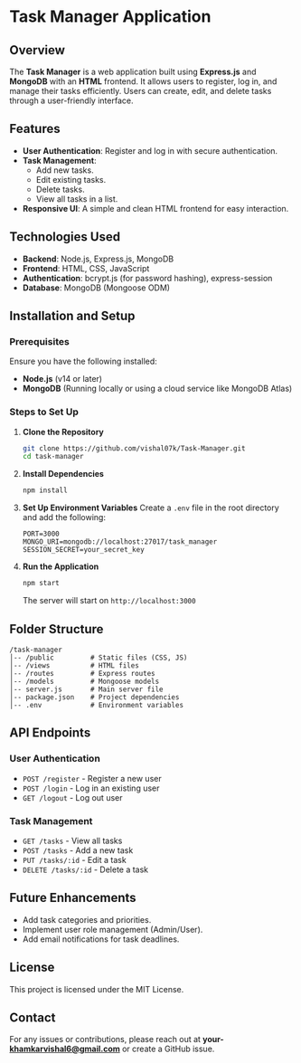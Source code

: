 # Task Manager Application

## Overview
The **Task Manager** is a web application built using **Express.js** and **MongoDB** with an **HTML** frontend. It allows users to register, log in, and manage their tasks efficiently. Users can create, edit, and delete tasks through a user-friendly interface.

## Features
- **User Authentication**: Register and log in with secure authentication.
- **Task Management**:
  - Add new tasks.
  - Edit existing tasks.
  - Delete tasks.
  - View all tasks in a list.
- **Responsive UI**: A simple and clean HTML frontend for easy interaction.

## Technologies Used
- **Backend**: Node.js, Express.js, MongoDB
- **Frontend**: HTML, CSS, JavaScript
- **Authentication**: bcrypt.js (for password hashing), express-session
- **Database**: MongoDB (Mongoose ODM)

## Installation and Setup

### Prerequisites
Ensure you have the following installed:
- **Node.js** (v14 or later)
- **MongoDB** (Running locally or using a cloud service like MongoDB Atlas)

### Steps to Set Up
1. **Clone the Repository**
   ```sh
   git clone https://github.com/vishal07k/Task-Manager.git
   cd task-manager
   ```
2. **Install Dependencies**
   ```sh
   npm install
   ```
3. **Set Up Environment Variables**
   Create a `.env` file in the root directory and add the following:
   ```env
   PORT=3000
   MONGO_URI=mongodb://localhost:27017/task_manager
   SESSION_SECRET=your_secret_key
   ```
4. **Run the Application**
   ```sh
   npm start
   ```
   The server will start on `http://localhost:3000`

## Folder Structure
```
/task-manager
│-- /public         # Static files (CSS, JS)
│-- /views          # HTML files
│-- /routes         # Express routes
│-- /models         # Mongoose models
│-- server.js       # Main server file
│-- package.json    # Project dependencies
│-- .env            # Environment variables
```

## API Endpoints
### User Authentication
- `POST /register` - Register a new user
- `POST /login` - Log in an existing user
- `GET /logout` - Log out user

### Task Management
- `GET /tasks` - View all tasks
- `POST /tasks` - Add a new task
- `PUT /tasks/:id` - Edit a task
- `DELETE /tasks/:id` - Delete a task

## Future Enhancements
- Add task categories and priorities.
- Implement user role management (Admin/User).
- Add email notifications for task deadlines.

## License
This project is licensed under the MIT License.

## Contact
For any issues or contributions, please reach out at **your- khamkarvishal6@gmail.com** or create a GitHub issue.

